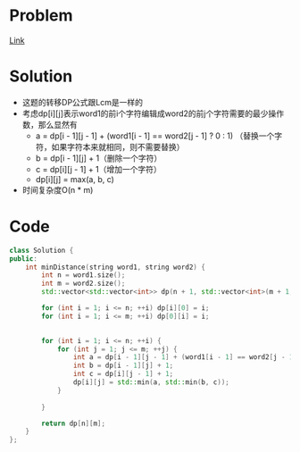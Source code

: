 # Problem
[Link](https://leetcode-cn.com/problems/edit-distance/)

# Solution

* 这题的转移DP公式跟Lcm是一样的
* 考虑dp[i][j]表示word1的前i个字符编辑成word2的前j个字符需要的最少操作数，那么显然有
    * a = dp[i - 1][j - 1] + (word1[i - 1] == word2[j - 1] ? 0 : 1) （替换一个字符，如果字符本来就相同，则不需要替换）
    * b = dp[i - 1][j] + 1（删除一个字符）
    * c = dp[i][j - 1] + 1（增加一个字符）
    * dp[i][j] = max(a, b, c)
* 时间复杂度O(n * m)

# Code
```cpp
class Solution {
public:
    int minDistance(string word1, string word2) {
        int n = word1.size();
        int m = word2.size();
        std::vector<std::vector<int>> dp(n + 1, std::vector<int>(m + 1, 0)) ;

        for (int i = 1; i <= n; ++i) dp[i][0] = i;
        for (int i = 1; i <= m; ++i) dp[0][i] = i;

  
        for (int i = 1; i <= n; ++i) {
            for (int j = 1; j <= m; ++j) {
                int a = dp[i - 1][j - 1] + (word1[i - 1] == word2[j - 1] ? 0 : 1);
                int b = dp[i - 1][j] + 1;
                int c = dp[i][j - 1] + 1;
                dp[i][j] = std::min(a, std::min(b, c));
            }
           
        }

        return dp[n][m];
    }
};
```